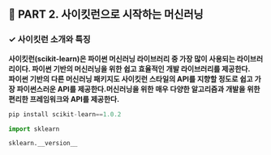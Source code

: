 <h2>📌 PART 2. 사이킷런으로 시작하는 머신러닝</h2>
<h3>✓ 사이킷런 소개와 특징</h3>

**사이킷런(scikit-learn)은 파이썬 머신러닝 라이브러리 중 가장 많이 사용되는 라이브러리이다. 파이썬 기반의 머신러닝을 위한 쉽고 효율적인 개발 라이브러리를 제공한다.**<br>
**파이썬 기반의 다른 머신러닝 패키지도 사이킷런 스타일의 API를 지향할 정도로 쉽고 가장 파이썬스러운 API를 제공한다.머신러닝을 위한 매우 다양한 알고리즘과 개발을 위한 편리한 프레임워크와 API를 제공한다.**

```python
pip install scikit-learn==1.0.2
```

```python
import sklearn

sklearn.__version__
```
